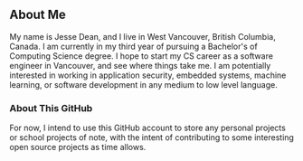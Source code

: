## About Me

My name is Jesse Dean, and I live in West Vancouver, British Columbia, Canada. I am currently in my third year of pursuing a Bachelor's of Computing Science degree.
I hope to start my CS career as a software engineer in Vancouver, and see where things take me. I am potentially interested in working in application security,
embedded systems, machine learning, or software development in any medium to low level language.

### About This GitHub

For now, I intend to use this GitHub account to store any personal projects or school projects of note, with the intent of contributing to some interesting open
source projects as time allows.

